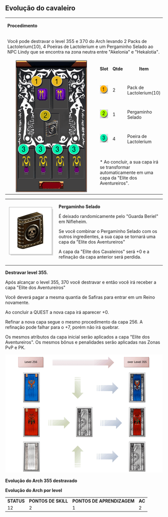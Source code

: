 ## Evolução do cavaleiro

<html>
  <head>
    <meta charset="utf-8" />
    <meta name="viewport" content="width=device-width" />
  </head>
  <body>
<table align="center" border="0" cellpadding="0" cellspacing="0">
	<tr>
		<td colspan="4"><p><strong>Procedimento</strong></p></td>
	</tr>
	<tr>
		<td colspan="4"><p>Você pode destravar o level 355 e 370 do Arch levando 2 Packs de Lactolerium(10), 4 Poeiras de Lactolerium e um Pergaminho Selado ao NPC Lindy que se encontra na zona neutra entre "Akelonia" e "Hekalotia".</p></td>
	</tr>
	<tr align="center">									
		<td rowspan="5" width="300px"><img src="./Quests-Especiais-files/Evolução-do-Cavaleiro-files/wyd_img_evolucao-do-cavaleiro-1.gif"></td>
		<td><p><strong>Slot</strong></p></td>
		<td><p><strong>Qtde</strong></p></td>
		<td><p><strong>Item</strong></p></td>
	</tr>
	<tr>									
		<td><img src="./Quests-Especiais-files/Evolução-do-Cavaleiro-files/wyd_img_evolucao-do-cavaleiro-2.gif"></td>
		<td><p>2</p></td>
		<td><p>Pack de Lactolerium(10)</p></td>
	</tr>
	<tr>
		<td><img src="./Quests-Especiais-files/Evolução-do-Cavaleiro-files/wyd_img_evolucao-do-cavaleiro-3.gif"></td>
		<td><p>1</p></td>
		<td><p>Pergaminho Selado</p></td>
	</tr>
	<tr>									
		<td><img src="./Quests-Especiais-files/Evolução-do-Cavaleiro-files/wyd_img_evolucao-do-cavaleiro-4.gif"></td>
		<td><p>4</p></td>
		<td><p>Poeira de Lactolerium</p></td>
	</tr>
	<tr>	
		<td colspan="4"><p>* Ao concluir, a sua capa irá se transformar automaticamente em uma capa da "Elite dos Aventureiros".</p></td>
	</tr>
</table>
<table align="center" border="0" cellpadding="2" cellspacing="2	"> 
	<tr>
		<td align="center" width="150px"><img src="./Quests-Especiais-files/Evolução-do-Cavaleiro-files/wyd_img_evolucao-do-cavaleiro-5.gif"/></td>
		<td><p><strong>Pergaminho Selado</strong></p>
			<p>É deixado randomicamente pelo "Guarda Beriel" em Nifleheim.</p>
			<p>Se você combinar o Pergaminho Selado com os outros ingredientes, a sua capa se tornará uma capa da "Elite dos Aventureiros"</p>
			<p>A capa da "Elite dos Cavaleiros" será +0 e a refinação da capa anterior será perdida.</p></td>
	</tr>
</table>
<p><strong>Destravar level 355.</strong></p>
<p>Após alcançar o level 355, 370 você destravar e então você irá receber a capa "Elite dos Aventureiros"</p>
<p>Você deverá pagar a mesma quantia de Safiras para entrar em um Reino novamente.</p>
<p>Ao concluir a QUEST a nova capa irá aparecer +0.</p>
<p>Refinar a nova capa segue o mesmo procedimento da capa 256. A refinação pode falhar para o +7, porém não irá quebrar.</p>
<p>Os mesmos atributos da capa inicial serão aplicados a capa "Elite dos Aventureiros". Os mesmos bônus e penalidades serão aplicadas nas Zonas PvP e PK.</p>
<p align="center"><img src="./Quests-Especiais-files/Evolução-do-Cavaleiro-files/wyd_img_evolucao-do-cavaleiro-6.gif"/></p>
<p><strong>Evolução do Arch 355 destravado</strong></p>
<p><strong>Evolução do Arch por level</strong></p>
<table>
	<tr>
		<td><strong>STATUS</strong></td>
		<td><strong>PONTOS DE SKILL</strong></td>
		<td><strong>PONTOS DE APRENDIZAGEM</strong></td>
		<td><strong>AC</strong></td>
	</tr>
	<tr>
		<td>12</td>
		<td>2</td>
		<td>1</td>
		<td>2</td>
	</tr>
</table>
</body>
</html>